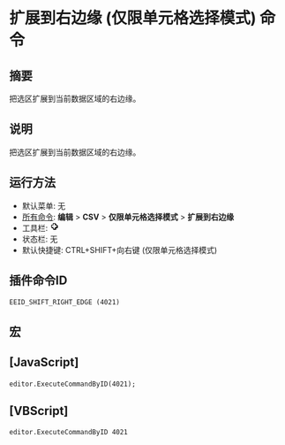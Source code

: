 # 扩展到右边缘 (仅限单元格选择模式) 命令

## 摘要

把选区扩展到当前数据区域的右边缘。

## 说明

把选区扩展到当前数据区域的右边缘。

## 运行方法

- 默认菜单: 无
- [所有命令](../tools/all_commands): **编辑** \> **CSV** \> **仅限单元格选择模式** \> **扩展到右边缘**
- 工具栏: ![](../../images/cell_selection_mode.png)
- 状态栏: 无
- 默认快捷键: CTRL+SHIFT+向右键 (仅限单元格选择模式)

## 插件命令ID

```
EEID_SHIFT_RIGHT_EDGE (4021)
```

## 宏

## \[JavaScript\]

```
editor.ExecuteCommandByID(4021);
```

## \[VBScript\]

```
editor.ExecuteCommandByID 4021
```
